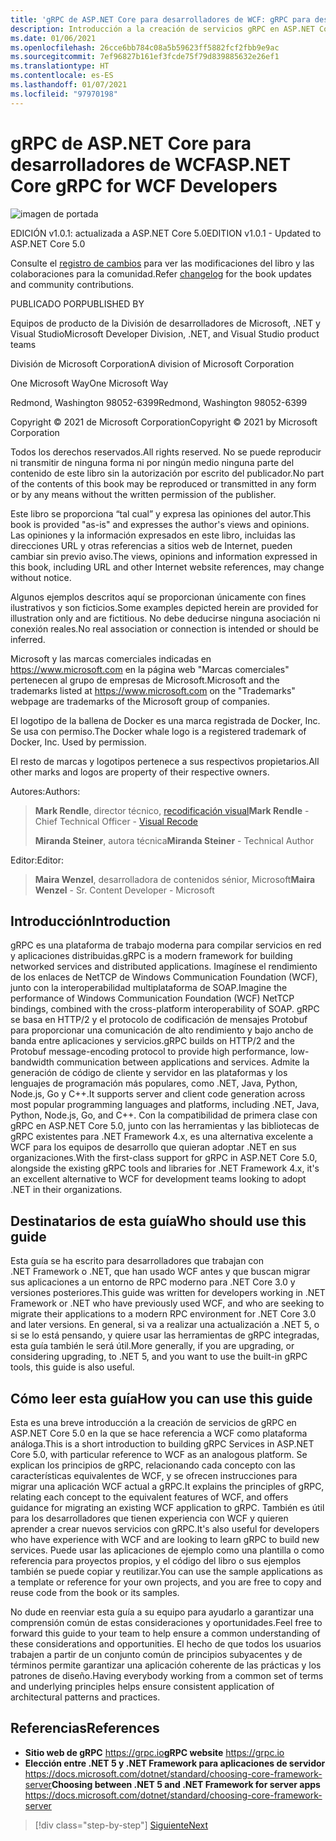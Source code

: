 ```yaml
---
title: 'gRPC de ASP.NET Core para desarrolladores de WCF: gRPC para desarrolladores de WCF'
description: Introducción a la creación de servicios gRPC en ASP.NET Core 5.0 para desarrolladores de WCF
ms.date: 01/06/2021
ms.openlocfilehash: 26cce6bb784c08a5b59623ff5882fcf2fbb9e9ac
ms.sourcegitcommit: 7ef96827b161ef3fcde75f79d839885632e26ef1
ms.translationtype: HT
ms.contentlocale: es-ES
ms.lasthandoff: 01/07/2021
ms.locfileid: "97970198"
---
```

# <a name="aspnet-core-grpc-for-wcf-developers"></a><span data-ttu-id="1d0ca-103">gRPC de ASP.NET Core para desarrolladores de WCF</span><span class="sxs-lookup"><span data-stu-id="1d0ca-103">ASP.NET Core gRPC for WCF Developers</span></span>

![imagen de portada](./media/cover.png)

<span data-ttu-id="1d0ca-105">EDICIÓN v1.0.1: actualizada a ASP.NET Core 5.0</span><span class="sxs-lookup"><span data-stu-id="1d0ca-105">EDITION v1.0.1 - Updated to ASP.NET Core 5.0</span></span>

<span data-ttu-id="1d0ca-106">Consulte el [registro de cambios](https://aka.ms/grpc-ebook-changelog) para ver las modificaciones del libro y las colaboraciones para la comunidad.</span><span class="sxs-lookup"><span data-stu-id="1d0ca-106">Refer [changelog](https://aka.ms/grpc-ebook-changelog) for the book updates and community contributions.</span></span>

<span data-ttu-id="1d0ca-107">PUBLICADO POR</span><span class="sxs-lookup"><span data-stu-id="1d0ca-107">PUBLISHED BY</span></span>

<span data-ttu-id="1d0ca-108">Equipos de producto de la División de desarrolladores de Microsoft, .NET y Visual Studio</span><span class="sxs-lookup"><span data-stu-id="1d0ca-108">Microsoft Developer Division, .NET, and Visual Studio product teams</span></span>

<span data-ttu-id="1d0ca-109">División de Microsoft Corporation</span><span class="sxs-lookup"><span data-stu-id="1d0ca-109">A division of Microsoft Corporation</span></span>

<span data-ttu-id="1d0ca-110">One Microsoft Way</span><span class="sxs-lookup"><span data-stu-id="1d0ca-110">One Microsoft Way</span></span>

<span data-ttu-id="1d0ca-111">Redmond, Washington 98052-6399</span><span class="sxs-lookup"><span data-stu-id="1d0ca-111">Redmond, Washington 98052-6399</span></span>

<span data-ttu-id="1d0ca-112">Copyright © 2021 de Microsoft Corporation</span><span class="sxs-lookup"><span data-stu-id="1d0ca-112">Copyright © 2021 by Microsoft Corporation</span></span>

<span data-ttu-id="1d0ca-113">Todos los derechos reservados.</span><span class="sxs-lookup"><span data-stu-id="1d0ca-113">All rights reserved.</span></span> <span data-ttu-id="1d0ca-114">No se puede reproducir ni transmitir de ninguna forma ni por ningún medio ninguna parte del contenido de este libro sin la autorización por escrito del publicador.</span><span class="sxs-lookup"><span data-stu-id="1d0ca-114">No part of the contents of this book may be reproduced or transmitted in any form or by any means without the written permission of the publisher.</span></span>

<span data-ttu-id="1d0ca-115">Este libro se proporciona “tal cual” y expresa las opiniones del autor.</span><span class="sxs-lookup"><span data-stu-id="1d0ca-115">This book is provided "as-is" and expresses the author's views and opinions.</span></span> <span data-ttu-id="1d0ca-116">Las opiniones y la información expresados en este libro, incluidas las direcciones URL y otras referencias a sitios web de Internet, pueden cambiar sin previo aviso.</span><span class="sxs-lookup"><span data-stu-id="1d0ca-116">The views, opinions and information expressed in this book, including URL and other Internet website references, may change without notice.</span></span>

<span data-ttu-id="1d0ca-117">Algunos ejemplos descritos aquí se proporcionan únicamente con fines ilustrativos y son ficticios.</span><span class="sxs-lookup"><span data-stu-id="1d0ca-117">Some examples depicted herein are provided for illustration only and are fictitious.</span></span> <span data-ttu-id="1d0ca-118">No debe deducirse ninguna asociación ni conexión reales.</span><span class="sxs-lookup"><span data-stu-id="1d0ca-118">No real association or connection is intended or should be inferred.</span></span>

<span data-ttu-id="1d0ca-119">Microsoft y las marcas comerciales indicadas en <https://www.microsoft.com> en la página web "Marcas comerciales" pertenecen al grupo de empresas de Microsoft.</span><span class="sxs-lookup"><span data-stu-id="1d0ca-119">Microsoft and the trademarks listed at <https://www.microsoft.com> on the "Trademarks" webpage are trademarks of the Microsoft group of companies.</span></span>

<span data-ttu-id="1d0ca-120">El logotipo de la ballena de Docker es una marca registrada de Docker, Inc. Se usa con permiso.</span><span class="sxs-lookup"><span data-stu-id="1d0ca-120">The Docker whale logo is a registered trademark of Docker, Inc. Used by permission.</span></span>

<span data-ttu-id="1d0ca-121">El resto de marcas y logotipos pertenece a sus respectivos propietarios.</span><span class="sxs-lookup"><span data-stu-id="1d0ca-121">All other marks and logos are property of their respective owners.</span></span>

<span data-ttu-id="1d0ca-122">Autores:</span><span class="sxs-lookup"><span data-stu-id="1d0ca-122">Authors:</span></span>

> <span data-ttu-id="1d0ca-123">**Mark Rendle**, director técnico, [recodificación visual](https://visualrecode.com)</span><span class="sxs-lookup"><span data-stu-id="1d0ca-123">**Mark Rendle** - Chief Technical Officer - [Visual Recode](https://visualrecode.com)</span></span>
>
> <span data-ttu-id="1d0ca-124">**Miranda Steiner**, autora técnica</span><span class="sxs-lookup"><span data-stu-id="1d0ca-124">**Miranda Steiner** - Technical Author</span></span>

<span data-ttu-id="1d0ca-125">Editor:</span><span class="sxs-lookup"><span data-stu-id="1d0ca-125">Editor:</span></span>

> <span data-ttu-id="1d0ca-126">**Maira Wenzel**, desarrolladora de contenidos sénior, Microsoft</span><span class="sxs-lookup"><span data-stu-id="1d0ca-126">**Maira Wenzel** - Sr. Content Developer - Microsoft</span></span>

## <a name="introduction"></a><span data-ttu-id="1d0ca-127">Introducción</span><span class="sxs-lookup"><span data-stu-id="1d0ca-127">Introduction</span></span>

<span data-ttu-id="1d0ca-128">gRPC es una plataforma de trabajo moderna para compilar servicios en red y aplicaciones distribuidas.</span><span class="sxs-lookup"><span data-stu-id="1d0ca-128">gRPC is a modern framework for building networked services and distributed applications.</span></span> <span data-ttu-id="1d0ca-129">Imagínese el rendimiento de los enlaces de NetTCP de Windows Communication Foundation (WCF), junto con la interoperabilidad multiplataforma de SOAP.</span><span class="sxs-lookup"><span data-stu-id="1d0ca-129">Imagine the performance of Windows Communication Foundation (WCF) NetTCP bindings, combined with the cross-platform interoperability of SOAP.</span></span> <span data-ttu-id="1d0ca-130">gRPC se basa en HTTP/2 y el protocolo de codificación de mensajes Protobuf para proporcionar una comunicación de alto rendimiento y bajo ancho de banda entre aplicaciones y servicios.</span><span class="sxs-lookup"><span data-stu-id="1d0ca-130">gRPC builds on HTTP/2 and the Protobuf message-encoding protocol to provide high performance, low-bandwidth communication between applications and services.</span></span> <span data-ttu-id="1d0ca-131">Admite la generación de código de cliente y servidor en las plataformas y los lenguajes de programación más populares, como .NET, Java, Python, Node.js, Go y C++.</span><span class="sxs-lookup"><span data-stu-id="1d0ca-131">It supports server and client code generation across most popular programming languages and platforms, including .NET, Java, Python, Node.js, Go, and C++.</span></span> <span data-ttu-id="1d0ca-132">Con la compatibilidad de primera clase con gRPC en ASP.NET Core 5.0, junto con las herramientas y las bibliotecas de gRPC existentes para .NET Framework 4.x, es una alternativa excelente a WCF para los equipos de desarrollo que quieran adoptar .NET en sus organizaciones.</span><span class="sxs-lookup"><span data-stu-id="1d0ca-132">With the first-class support for gRPC in ASP.NET Core 5.0, alongside the existing gRPC tools and libraries for .NET Framework 4.x, it's an excellent alternative to WCF for development teams looking to adopt .NET in their organizations.</span></span>

## <a name="who-should-use-this-guide"></a><span data-ttu-id="1d0ca-133">Destinatarios de esta guía</span><span class="sxs-lookup"><span data-stu-id="1d0ca-133">Who should use this guide</span></span>

<span data-ttu-id="1d0ca-134">Esta guía se ha escrito para desarrolladores que trabajan con .NET Framework o .NET, que han usado WCF antes y que buscan migrar sus aplicaciones a un entorno de RPC moderno para .NET Core 3.0 y versiones posteriores.</span><span class="sxs-lookup"><span data-stu-id="1d0ca-134">This guide was written for developers working in .NET Framework or .NET who have previously used WCF, and who are seeking to migrate their applications to a modern RPC environment for .NET Core 3.0 and later versions.</span></span> <span data-ttu-id="1d0ca-135">En general, si va a realizar una actualización a .NET 5, o si se lo está pensando, y quiere usar las herramientas de gRPC integradas, esta guía también le será útil.</span><span class="sxs-lookup"><span data-stu-id="1d0ca-135">More generally, if you are upgrading, or considering upgrading, to .NET 5, and you want to use the built-in gRPC tools, this guide is also useful.</span></span>

## <a name="how-you-can-use-this-guide"></a><span data-ttu-id="1d0ca-136">Cómo leer esta guía</span><span class="sxs-lookup"><span data-stu-id="1d0ca-136">How you can use this guide</span></span>

<span data-ttu-id="1d0ca-137">Esta es una breve introducción a la creación de servicios de gRPC en ASP.NET Core 5.0 en la que se hace referencia a WCF como plataforma análoga.</span><span class="sxs-lookup"><span data-stu-id="1d0ca-137">This is a short introduction to building gRPC Services in ASP.NET Core 5.0, with particular reference to WCF as an analogous platform.</span></span> <span data-ttu-id="1d0ca-138">Se explican los principios de gRPC, relacionando cada concepto con las características equivalentes de WCF, y se ofrecen instrucciones para migrar una aplicación WCF actual a gRPC.</span><span class="sxs-lookup"><span data-stu-id="1d0ca-138">It explains the principles of gRPC, relating each concept to the equivalent features of WCF, and offers guidance for migrating an existing WCF application to gRPC.</span></span> <span data-ttu-id="1d0ca-139">También es útil para los desarrolladores que tienen experiencia con WCF y quieren aprender a crear nuevos servicios con gRPC.</span><span class="sxs-lookup"><span data-stu-id="1d0ca-139">It's also useful for developers who have experience with WCF and are looking to learn gRPC to build new services.</span></span> <span data-ttu-id="1d0ca-140">Puede usar las aplicaciones de ejemplo como una plantilla o como referencia para proyectos propios, y el código del libro o sus ejemplos también se puede copiar y reutilizar.</span><span class="sxs-lookup"><span data-stu-id="1d0ca-140">You can use the sample applications as a template or reference for your own projects, and you are free to copy and reuse code from the book or its samples.</span></span>

<span data-ttu-id="1d0ca-141">No dude en reenviar esta guía a su equipo para ayudarlo a garantizar una comprensión común de estas consideraciones y oportunidades.</span><span class="sxs-lookup"><span data-stu-id="1d0ca-141">Feel free to forward this guide to your team to help ensure a common understanding of these considerations and opportunities.</span></span> <span data-ttu-id="1d0ca-142">El hecho de que todos los usuarios trabajen a partir de un conjunto común de principios subyacentes y de términos permite garantizar una aplicación coherente de las prácticas y los patrones de diseño.</span><span class="sxs-lookup"><span data-stu-id="1d0ca-142">Having everybody working from a common set of terms and underlying principles helps ensure consistent application of architectural patterns and practices.</span></span>

## <a name="references"></a><span data-ttu-id="1d0ca-143">Referencias</span><span class="sxs-lookup"><span data-stu-id="1d0ca-143">References</span></span>

- <span data-ttu-id="1d0ca-144">**Sitio web de gRPC**
  <https://grpc.io></span><span class="sxs-lookup"><span data-stu-id="1d0ca-144">**gRPC website**
<https://grpc.io></span></span>
- <span data-ttu-id="1d0ca-145">**Elección entre .NET 5 y .NET Framework para aplicaciones de servidor**
  <https://docs.microsoft.com/dotnet/standard/choosing-core-framework-server></span><span class="sxs-lookup"><span data-stu-id="1d0ca-145">**Choosing between .NET 5 and .NET Framework for server apps**
<https://docs.microsoft.com/dotnet/standard/choosing-core-framework-server></span></span>

>[!div class="step-by-step"]
>[<span data-ttu-id="1d0ca-146">Siguiente</span><span class="sxs-lookup"><span data-stu-id="1d0ca-146">Next</span></span>](introduction.md)
